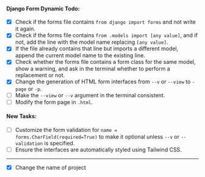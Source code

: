 #### Django Form Dynamic Todo:

- [x] Check if the forms file contains `from django import forms` and not write it again.
- [x] Check if the forms file contains `from .models import [any value]`, and if not, add the line with the model name replacing `[any value]`.
- [x] If the file already contains that line but imports a different model, append the current model name to the existing line.
- [x] Check whether the forms file contains a form class for the same model, show a warning, and ask in the terminal whether to perform a replacement or not.
- [x] Change the generation of HTML form interfaces from `--v` or `--view` to `-page` or `-p`.
- [ ] Make the `--view` or `--v` argument in the terminal consistent.
- [ ] Modify the form page in `.html`.

#### New Tasks:

- [ ] Customize the form validation for `name = forms.CharField(required=True)` to make it optional unless `--v` or `--validation` is specified.
- [ ] Ensure the interfaces are automatically styled using Tailwind CSS.

---

- [x] Change the name of project
